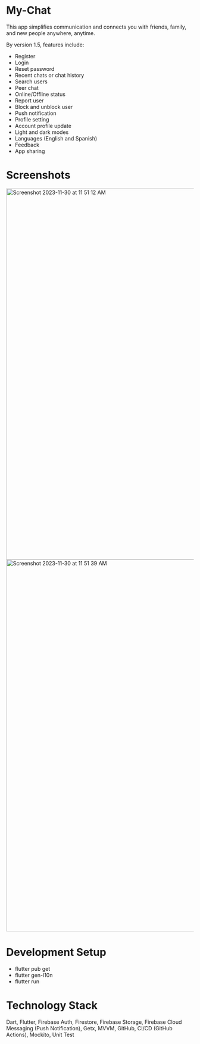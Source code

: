 # My-Chat

This app simplifies communication and connects you with friends, family, and new people anywhere, anytime.

By version 1.5, features include:
- Register
- Login
- Reset password
- Recent chats or chat history
- Search users
- Peer chat
- Online/Offline status
- Report user 
- Block and unblock user
- Push notification
- Profile setting
- Account profile update
- Light and dark modes
- Languages (English and Spanish)
- Feedback
- App sharing

# Screenshots

<img width="997" alt="Screenshot 2023-11-30 at 11 51 12 AM" src="https://github.com/sangvaleap/app-flutter-firebase-mychat/assets/86506519/9d6f8bcb-fe7f-4380-97bc-8c0d05e7a430">
<img width="1000" alt="Screenshot 2023-11-30 at 11 51 39 AM" src="https://github.com/sangvaleap/app-flutter-firebase-mychat/assets/86506519/64f7dc60-dda6-4364-9b47-93a4b3437b8f">

# Development Setup

- flutter pub get
- flutter gen-l10n
- flutter run

# Technology Stack
Dart, Flutter, Firebase Auth, Firestore, Firebase Storage, Firebase Cloud Messaging (Push Notification), Getx, MVVM, GitHub, CI/CD (GitHub Actions), Mockito, Unit Test
